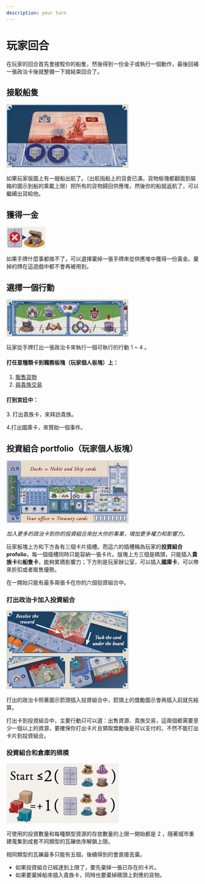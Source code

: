 ```yaml
---
description: your turn
---
```


# 玩家回合

在玩家的回合首先會接駁你的船隻，然後得到一份金子或執行一個動作，最後回補一張政治卡後就整備一下就結束回合了。

## 接駁船隻

![](<.gitbook/assets/image (32).png>)

如果玩家版圖上有一艘船出航了。（出航指船上的貨倉已滿，貨物板塊都翻面到裝箱的圖示到船的乘載上限）把所有的貨物歸回供應堆，然後你的船就返航了，可以繼續出貨給他。

## 獲得一金

![](<.gitbook/assets/image (18) (1).png>)

如果手牌什麼事都做不了，可以選擇棄掉一張手牌來從供應堆中獲得一份黃金。棄掉的牌在這遊戲中都不會再被用到。

## 選擇一個行動

![](<.gitbook/assets/image (7) (1).png>)

玩家從手牌打出一張政治卡來執行一個可執行的行動 1 \~ 4 。

#### 打任意種類卡到職務板塊（玩家個人板塊）上：

1. [販售貨物](hang-dong-1-chu-shou-huo-wu.md)
2. [與貴族交易](hang-dong-2-yu-gui-zu-jiao-yi-guo-jia-hang-dong.md)

#### 打到宮廷中：

3\. 打出貴族卡，來拜訪貴族。

4.打出國庫卡，來贊助一個事件。

## 投資組合 portfolio（玩家個人板塊）

![](<.gitbook/assets/image (26).png>)

_加入更多的政治卡到你的投資組合來壯大你的事業，增加更多權力和影響力。_

玩家板塊上方和下方各有三個卡片插槽。而這六的插槽稱為玩家的**投資組合 profolio**，每一個插槽同時只能容納一張卡片。版塊上方三個是碼頭，只能插入**貴族卡**和**船隻卡**，能夠累積影響力；下方則是玩家辦公室，可以插入**國庫卡**，可以帶來折扣或者販售優勢。

在一開始只能有最多兩張卡在你的六個投資組合中。

### 打出政治卡加入投資組合

![](<.gitbook/assets/image (3).png>)

打出的政治卡照著圖示箭頭插入投資組合中，箭頭上的獎勵圖示會再插入前就先結算。

打出卡到投資組合中，主要行動只可以選：出售資源、貴族交易，這兩個都需要至少一個以上的資源，要確保你打出卡片且領取獎勵後是可以支付的，不然不能打出卡片到投資組合。

### 投資組合和倉庫的規模

![](<.gitbook/assets/image (30).png>)

可使用的投資數量和每種類型資源的存放數量的上限一開始都是 2 ，隨著城市重建蒐集到成套不同類型的瓦礫依序解鎖上限。

相同類型的瓦礫最多只能有五個，後續得到的會直接丟棄。

* 如果投資組合已經達到上限了，要先棄掉一張已存在的卡片。
* 如果要棄掉船來插入貴族卡，同時也要棄掉碼頭上對應的貨物。

